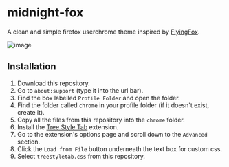 # midnight-fox

A clean and simple firefox userchrome theme inspired by [FlyingFox](https://github.com/akshat46/FlyingFox).

![image](https://user-images.githubusercontent.com/34758569/175662486-e08443d9-fda8-4898-ad12-dc6e0c1b0429.png)

## Installation

1. Download this repository.
2. Go to `about:support` (type it into the url bar).
3. Find the box labelled `Profile Folder` and open the folder.
4. Find the folder called `chrome` in your profile folder (if it doesn't exist, create it).
5. Copy all the files from this repository into the `chrome` folder.
6. Install the [Tree Style Tab](https://addons.mozilla.org/en-US/firefox/addon/tree-style-tab/) extension.
7. Go to the extension's options page and scroll down to the `Advanced` section.
8. Click the `Load from File` button underneath the text box for custom css.
9. Select `treestyletab.css` from this repository.
